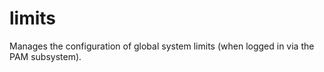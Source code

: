 # limits

Manages the configuration of global system limits (when logged in via the PAM subsystem).
